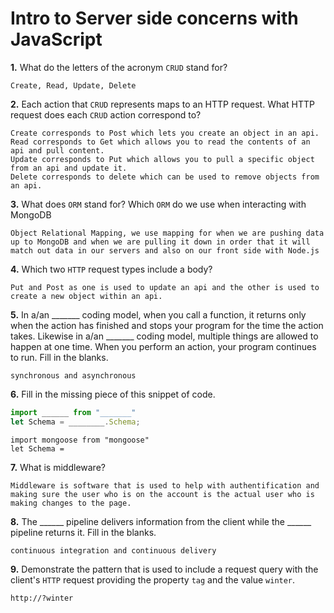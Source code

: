 # Intro to Server side concerns with JavaScript

**1.** What do the letters of the acronym `CRUD` stand for?
<!-- enter you answer in the space below -->
```
Create, Read, Update, Delete
```
**2.** Each action that `CRUD` represents maps to an HTTP request. What HTTP request does each `CRUD` action correspond to?
<!-- enter you answer in the space below -->
```
Create corresponds to Post which lets you create an object in an api.
Read corresponds to Get which allows you to read the contents of an api and pull content.
Update corresponds to Put which allows you to pull a specific object from an api and update it.
Delete corresponds to delete which can be used to remove objects from an api.
```
**3.** What does `ORM` stand for? Which `ORM` do we use when interacting with MongoDB
<!-- enter you answer in the space below -->
```
Object Relational Mapping, we use mapping for when we are pushing data up to MongoDB and when we are pulling it down in order that it will match out data in our servers and also on our front side with Node.js
```
**4.** Which two `HTTP` request types include a body?
<!-- enter you answer in the space below -->
```
Put and Post as one is used to update an api and the other is used to create a new object within an api.
```
**5.** In a/an _______ coding model, when you call a function, it returns only when the action has finished and stops your program for the time the action takes. Likewise in a/an _______ coding model, multiple things are allowed to happen at one time. When you perform an action, your program continues to run.  Fill in the blanks.
<!-- enter you answer in the space below -->
```
synchronous and asynchronous
```

**6.** Fill in the missing piece of this snippet of code.
```js
import ______ from "_______"
let Schema = ________.Schema;
```
<!-- enter you answer in the space below -->
```
import mongoose from "mongoose"
let Schema = 
```
**7.** What is middleware?
<!-- enter you answer in the space below -->
```
Middleware is software that is used to help with authentification and making sure the user who is on the account is the actual user who is making changes to the page.
```
**8.** The ______ pipeline delivers information from the client while the ______ pipeline returns it. Fill in the blanks. 
<!-- enter you answer in the space below -->
```
continuous integration and continuous delivery
```
**9.** 
Demonstrate the pattern that is used to include a request query with the client's `HTTP` request providing the property `tag` and the value `winter`.
<!-- enter you answer in the space below -->
```
http://?winter
```